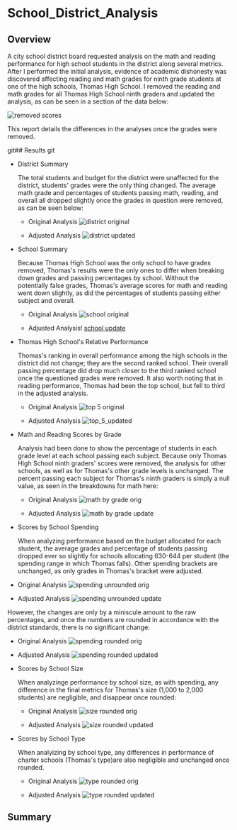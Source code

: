 # School_District_Analysis

## Overview

A city school district board requested analysis on the math and reading performance for high school students in the district along several metrics.  After I performed the initial analysis, evidence of academic dishonesty was discovered affecting reading and math grades for ninth grade students at one of the high schools, Thomas High School.  I removed the reading and math grades for all Thomas High School ninth graders and updated the analysis, as can be seen in a section of the data below:

![removed scores](Resources/ths_ninth_removed.png)

This report details the differences in the analyses once the grades were removed.

git## Results
git 
- District Summary

  The total students and budget for the district were unaffected for the district, students' grades were the only thing changed.  The average math grade and percentages of students passing math, reading, and overall all dropped slightly once the grades in question were removed, as can be seen below:
  
  - Original Analysis
  ![district original](Resources/district_orig.png)

  - Adjusted Analysis
  ![district updated](Resources/district_updated.png)

- School Summary
  
  Because Thomas High School was the only school to have grades removed, Thomas's results were the only ones to differ when breaking down grades and passing percentages by school.  Without the potentially false grades, Thomas's average scores for math and reading went down slightly, as did the percentages of students passing either subject and overall.
 
  - Original Analysis
  ![school original](Resources/school_orig.png)
 
  - Adjusted Analysis!
  [school update](Resources/school_updated.png)

- Thomas High School's Relative Performance

  Thomas's ranking in overall performance among the high schools in the district did not change; they are the second ranked school.  Their overall passing percentage did drop much closer to the third ranked school once the questioned grades were removed.  It also worth noting that in reading performance, Thomas had been the top school, but fell to third in the adjusted analysis.

  - Original Analysis
  ![top 5 original](Resources/top_5_orig.png)

  - Adjusted Analysis
  ![top_5_updated](Resources/top_5_updated.png)

- Math and Reading Scores by Grade

  Analysis had been done to show the percentage of students in each grade level at each school passing each subject.  Because only Thomas High School ninth graders' scores were removed, the analysis for other schools, as well as for Thomas's other grade levels is unchanged.  The percent passing each subject for Thomas's ninth graders is simply a null value, as seen in the breakdowns for math here:

  - Original Analysis
  ![math by grade orig](Resources/math_by_grade_orig.png)

  - Adjusted Analysis
  ![math by grade update](Resources/math_by_grade_updated.png)

- Scores by School Spending
  
  When analyzing performance based on the budget allocated for each student, the average grades and percentage of students passing dropped ever so slightly for schools allocating 630-644 per student (the spending range in which Thomas falls).  Other spending brackets are unchanged, as only grades in Thomas's bracket were adjusted.

 - Original Analysis
  ![spending unrounded orig](Resources/spending_unrounded_orig.png)

  - Adjusted Analysis
  ![spending unrounded update](Resources/spending_unrounded_updated.png)

  However, the changes are only by a miniscule amount to the raw percentages, and once the numbers are rounded in accordance with the district standards, there is no significant change:

  - Original Analysis
  ![spending rounded orig](Resources/spending_rounded_orig.png)

  - Adjusted Analysis
  ![spending rounded updated](Resources/spending_rounded_updated.png)

- Scores by School Size

  When analyzinge performance by school size, as with spending, any difference in the final metrics for Thomas's size (1,000 to 2,000 students) are negligible, and disappear once rounded:

  - Original Analysis
  ![size rounded orig](Resources/size_rounded_orig.png)

  - Adjusted Analysis
  ![size rounded updated](Resources/size_rounded_updated.png)

- Scores by School Type

  When analyizing by school type, any differences in performance of charter schools (Thomas's type)are also negligible and unchanged once rounded.

  - Original Analysis
  ![type rounded orig](Resources/type_rounded_orig.png)

  - Adjusted Analysis
  ![type rounded updated](Resources/type_rounded_updated.png)

## Summary


